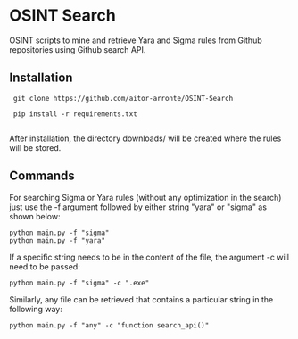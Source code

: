 # OSINT Search

OSINT scripts to mine and retrieve Yara and Sigma rules from Github repositories using Github search API.

## Installation

```
 git clone https://github.com/aitor-arronte/OSINT-Search
 
 pip install -r requirements.txt
 
 ```
 
 After installation, the directory downloads/ will be created where the rules will be stored.

## Commands


For searching Sigma or Yara rules (without any optimization in the search) just use the -f argument followed by either string "yara" or "sigma" as shown below:

```
python main.py -f "sigma"
python main.py -f "yara"

```
 If a specific string needs to be in the content of the file, the argument -c will need to be passed:

```
python main.py -f "sigma" -c ".exe"
```

Similarly, any file can be retrieved that contains a particular string in the following way:

```
python main.py -f "any" -c "function search_api()"
```
